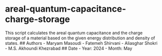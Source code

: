 # areal-quantum-capacitance-charge-storage
This script calculates the areal quantum capacitance and the charge storage of a material based on the  given energy distribution and density of states. ## Authors - Maryam Masoudi - Fatemeh Shirvani - Aliasghar Shokri - M.S. Akhoundi Khezrabad ## Date - Year: 2024 - Month: May
